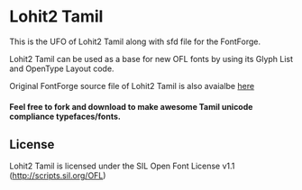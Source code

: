 # Lohit2 Tamil

This is the UFO of Lohit2 Tamil along with sfd file for the FontForge.

Lohit2 Tamil can be used as a base for new OFL fonts by using its Glyph List and OpenType Layout code.

Original FontForge source file of Lohit2 Tamil is also avaialbe [here](https://github.com/pravins/lohit2/tree/master/tamil)

#### Feel free to fork and download to make awesome Tamil unicode compliance typefaces/fonts.


## License

Lohit2 Tamil is licensed under the SIL Open Font License v1.1 (<http://scripts.sil.org/OFL>)

